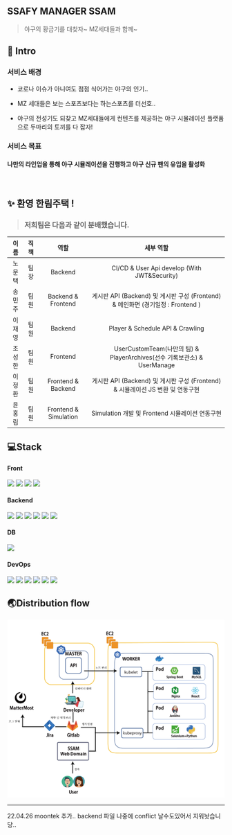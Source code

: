 ## SSAFY MANAGER SSAM

> 야구의 황금기를 대찾자~ MZ세대들과 함께~

## 📌 Intro

### 서비스 배경

- 코로나 이슈가 아니여도 점점 식어가는 야구의 인기..

- MZ 세대들은 보는 스포츠보다는 하는스포츠를 더선호..

- 야구의 전성기도 되찾고 MZ세대들에게 컨텐츠를 제공하는 야구 시뮬레이션 플랫폼으로 두마리의 토끼를 다 잡자!

### 서비스 목표

#### 나만의 라인업을 통해 야구 시뮬레이션을 진행하고 야구 신규 팬의 유입을 활성화

<br>

## ✨ 환영 한림주택 !

> ### 저희팀은 다음과 같이 분배했습니다.

|  이름  | 직책 |         역할          |                                    세부 역할                                     |
| :----: | :--: | :-------------------: | :------------------------------------------------------------------------------: |
| 노문택 | 팀장 |        Backend        |                   CI/CD & User Api develop (With JWT&Security)                   |
| 송민주 | 팀원 |  Backend & Frontend   | 게시판 API (Backend) 및 게시판 구성 (Frontend) & 메인화면 (경기일정 : Frontend ) |
| 이재영 | 팀원 |        Backend        |                         Player & Schedule API & Crawling                         |
| 조성한 | 팀원 |       Frontend        |     UserCustomTeam(나만의 팀) & PlayerArchives(선수 기록보관소) & UserManage     |
| 이정환 | 팀원 |  Frontend & Backend   | 게시판 API (Backend) 및 게시판 구성 (Frontend) & 시뮬레이션 JS 변환 및 연동구현  |
| 윤홍림 | 팀원 | Frontend & Simulation |                 Simulation 개발 및 Frontend 시뮬레이션 연동구현                  |

## 💻Stack

#### Front

<img src="https://img.shields.io/badge/-React-61DAFB?style=flat-square&logo=React&logoColor=white">
<img src="https://img.shields.io/badge/-Redux-764ABC?style=flat-square&logo=Redux&logoColor=white">
<img src="https://img.shields.io/badge/-MUI-007FFF?style=flat-square&logo=MUI&logoColor=white">
<img src="https://img.shields.io/badge/-Axios-007396?style=flat-square"/>

#### Backend

<img src="https://img.shields.io/badge/-JAVA-007396?style=flat-square&logo=java&logoColor=white">
<img src="https://img.shields.io/badge/-Spring Boot-6DB33F?style=flat-square&logo=SpringBoot&logoColor=white"/> 
<img src="https://img.shields.io/badge/-Spring Security-6DB33F?style=flat-square&logo=SpringBoot&logoColor=white"/> 
<img src="https://img.shields.io/badge/-Spring%20AOP-6DB33F?style=flat-square&logo=Spring&logoColor=white"/>
<img src="https://img.shields.io/badge/-Swagger-85EA2D?style=flat-square&logo=Swagger&logoColor=black"/>
<img src="https://img.shields.io/badge/-Gradle-02303A?style=flat-square&logo=Gradle"/>

#### DB

<img src="https://img.shields.io/badge/mysql-4479A1?style=flat-square&logo=mysql&logoColor=white">

#### DevOps

<img src="https://img.shields.io/badge/-Amazon AWS-232F3E?style=flat-square&logo=AmazonAWS&logoColor=white"/>
<img src="https://img.shields.io/badge/-Docker-2496ED?style=flat-square&logo=Docker&logoColor=white"/>
<img src="https://img.shields.io/badge/-Kubernetes-326CE5?style=flat-square&logo=Kubernetes&logoColor=white"/>
<img src="https://img.shields.io/badge/-Ngnix-181717?style=flat-square"/>
<img src="https://img.shields.io/badge/-Jenkins-D24939?style=flat-square&logo=jenkins&logoColor=black"/>
<img src="https://img.shields.io/badge/-Jira-0052CC?style=flat-square&logo=jira&logoColor=black"/>

## 🌏Distribution flow

![Architecture](img/Architecture.PNG)

---

22.04.26 moontek 추가..
backend 파일 나중에 conflict 날수도있어서 지워놧습니당..
